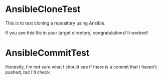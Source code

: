 # AnsibleCloneTest
This is to test cloning a repository using Ansible.

If you see this file in your target directory, congratulations! It worked!

# AnsibleCommitTest

Honestly, I'm not sure what I should see if there is a commit that I haven't pushed, but I'll check. 
